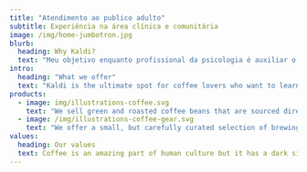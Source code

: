 ```yaml
---
title: "Atendimento ao publico adulto"
subtitle: Experiência na área clínica e comunitária
image: /img/home-jumbotron.jpg
blurb:
  heading: Why Kaldi?
  text: "Meu objetivo enquanto profissional da psicologia é auxiliar o indivíduo em seu processo de compreensão de si mesmo e o que está ao seu redor, buscando por equilíbrio e força interior, para que assim, esse caminho aconteça da melhor forma possível, promovendo bem estar emocional e mental."
intro:
  heading: "What we offer"
  text: "Kaldi is the ultimate spot for coffee lovers who want to learn about their java’s origin and support the farmers that grew it. We take coffee production, roasting and brewing seriously and we’re glad to pass that knowledge to anyone."
products:
  - image: img/illustrations-coffee.svg
    text: "We sell green and roasted coffee beans that are sourced directly from independent farmers and farm cooperatives. We’re proud to offer a variety of coffee beans grown with great care for the environment and local communities. Check our post or contact us directly for current availability."
  - image: /img/illustrations-coffee-gear.svg
    text: "We offer a small, but carefully curated selection of brewing gear and tools for every taste and experience level. No matter if you roast your own beans or just bought your first french press, you’ll find a gadget to fall in love with in our shop."
values:
  heading: Our values
  text: Coffee is an amazing part of human culture but it has a dark side too – one of colonialism and mindless abuse of natural resources and human lives. We want to turn this around and return the coffee trade to the drink’s exhilarating, empowering and unifying nature.
---
```

